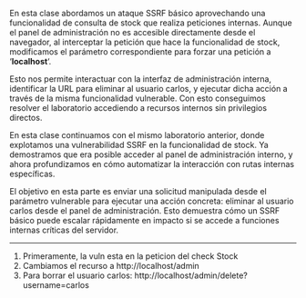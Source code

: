 En esta clase abordamos un ataque SSRF básico aprovechando una funcionalidad de consulta de stock que realiza peticiones internas. Aunque el panel de administración no es accesible directamente desde el navegador, al interceptar la petición que hace la funcionalidad de stock, modificamos el parámetro correspondiente para forzar una petición a ‘**localhost**‘.

Esto nos permite interactuar con la interfaz de administración interna, identificar la URL para eliminar al usuario carlos, y ejecutar dicha acción a través de la misma funcionalidad vulnerable. Con esto conseguimos resolver el laboratorio accediendo a recursos internos sin privilegios directos.

En esta clase continuamos con el mismo laboratorio anterior, donde explotamos una vulnerabilidad SSRF en la funcionalidad de stock. Ya demostramos que era posible acceder al panel de administración interno, y ahora profundizamos en cómo automatizar la interacción con rutas internas específicas.

El objetivo en esta parte es enviar una solicitud manipulada desde el parámetro vulnerable para ejecutar una acción concreta: eliminar al usuario carlos desde el panel de administración. Esto demuestra cómo un SSRF básico puede escalar rápidamente en impacto si se accede a funciones internas críticas del servidor.

------

1. Primeramente, la vuln esta en la peticion del check Stock
2. Cambiamos el recurso a http://localhost/admin
3. Para borrar el usuario carlos: http://localhost/admin/delete?username=carlos

